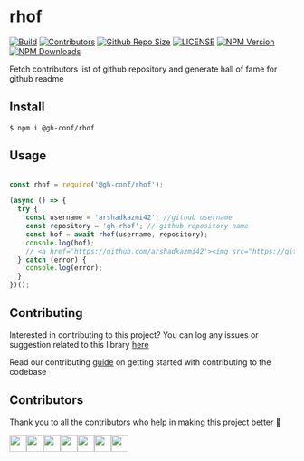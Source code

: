 # rhof

<!-- Add Badges here -->
[![Build](https://img.shields.io/travis/com/gh-conf/rhof.svg)](https://travis-ci.com/gh-conf/rhof)
[![Contributors](https://img.shields.io/github/contributors/gh-conf/rhof.svg)](https://github.com/gh-conf/rhof/graphs/contributors)
[![Github Repo Size](https://img.shields.io/github/repo-size/gh-conf/rhof.svg)](https://github.com/gh-conf/rhof)
[![LICENSE](https://img.shields.io/npm/l/@gh-conf/rhof.svg)](https://github.com/gh-conf/rhof/LICENSE)
[![NPM Version](https://img.shields.io/npm/v/@gh-conf/rhof.svg)](https://www.npmjs.com/package/@gh-conf/rhof)
[![NPM Downloads](https://img.shields.io/npm/dt/@gh-conf/rhof.svg)](https://www.npmjs.com/package/@gh-conf/rhof)


Fetch contributors list of github repository and generate hall of fame for github readme

## Install

```
$ npm i @gh-conf/rhof
```

## Usage

```javascript

const rhof = require('@gh-conf/rhof');

(async () => {
  try {
    const username = 'arshadkazmi42'; //github username
    const repository = 'gh-rhof'; // github repository name
    const hof = await rhof(username, repository);
    console.log(hof);
    // <a href='https://github.com/arshadkazmi42'><img src="https://github.com/arshadkazmi42.png" width="30" /></a>
  } catch (error) {
    console.log(error);
  }
})();


```


## Contributing

Interested in contributing to this project?
You can log any issues or suggestion related to this library [here](https://github.com/gh-conf/rhof/issues/new)

Read our contributing [guide](CONTRIBUTING.md) on getting started with contributing to the codebase

## Contributors

Thank you to all the contributors who help in making this project better :raised_hands:

<a href="https://github.com/arshadkazmi42"><img src="https://github.com/arshadkazmi42.png" width="30" /></a><a href="https://github.com/Sungmin-Park1"><img src="https://github.com/Sungmin-Park1.png" width="30" /></a><a href="https://github.com/riya09"><img src="https://github.com/riya09.png" width="30" /></a><a href="https://github.com/lokesh541"><img src="https://github.com/lokesh541.png" width="30" /></a><a href="https://github.com/ice-bit"><img src="https://github.com/ice-bit.png" width="30" /></a><a href="https://github.com/William-Bowden"><img src="https://github.com/William-Bowden.png" width="30" /></a><a href="https://github.com/mcscrambles"><img src="https://github.com/mcscrambles.png" width="30" /></a>
